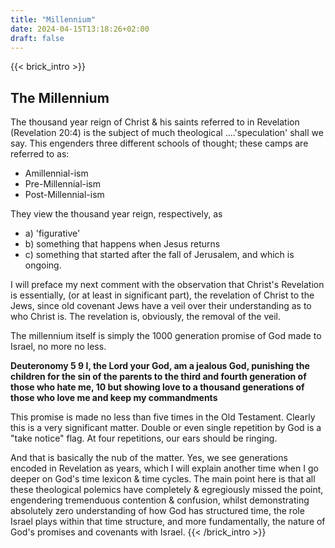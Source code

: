 ```yaml
---
title: "Millennium"
date: 2024-04-15T13:18:26+02:00
draft: false
---
```

{{< brick_intro >}}
## The Millennium

The thousand year reign of Christ & his saints referred to in Revelation (Revelation 20:4) is the subject of much theological
....'speculation' shall we say. This engenders three different schools of thought; these camps are referred to as: 
- Amillennial-ism
- Pre-Millennial-ism
- Post-Millennial-ism

They view the thousand year reign, respectively, as 
- a) 'figurative' 
- b) something that happens when Jesus returns 
- c) something that started after the fall of Jerusalem, and which is ongoing.

I will preface my next comment with the observation that Christ's Revelation is essentially, (or at least in significant part), 
the revelation of Christ to the Jews, since old covenant Jews have a veil over their understanding as to who Christ is. 
The revelation is, obviously, the removal of the veil.

The millennium itself is simply the 1000 generation promise of God made to Israel, no more no less. 

**Deuteronomy 5
9 I, the Lord your God, am a jealous God, punishing the children for the sin of the parents to the third and fourth generation of 
those who hate me, 10 but showing love to a thousand generations of those who love me and keep my commandments** 

This promise is made no less than five times in the Old Testament. Clearly this is a very significant matter. Double or even 
single repetition by God is a "take notice" flag. At four repetitions, our ears should be ringing. 

And that is basically the nub of the matter. Yes, we see generations encoded in Revelation as years, which I will explain another 
time when I go deeper on God's time lexicon & time cycles. The main point here is that all these theological polemics have 
completely & egregiously missed the point, engendering tremenduous contention & confusion, whilst demonstrating absolutely 
zero understanding of how God has structured time, the role Israel plays within that time structure, 
and more fundamentally, the nature of God's promises and covenants with Israel.
{{< /brick_intro >}}



 
